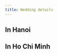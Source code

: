 ```yaml
---
title: Wedding details
---
```


<script setup lang="ts">
const today = new Date()
const eventHanoi = new Date(2025, 12, 29)
const eventHCM = new Date(2026, 1, 11)
</script>

## In Hanoi

<Countdown :from="today" :to="eventHanoi" />

## In Ho Chi Minh

<Countdown :from="today" :to="eventHCM" />
